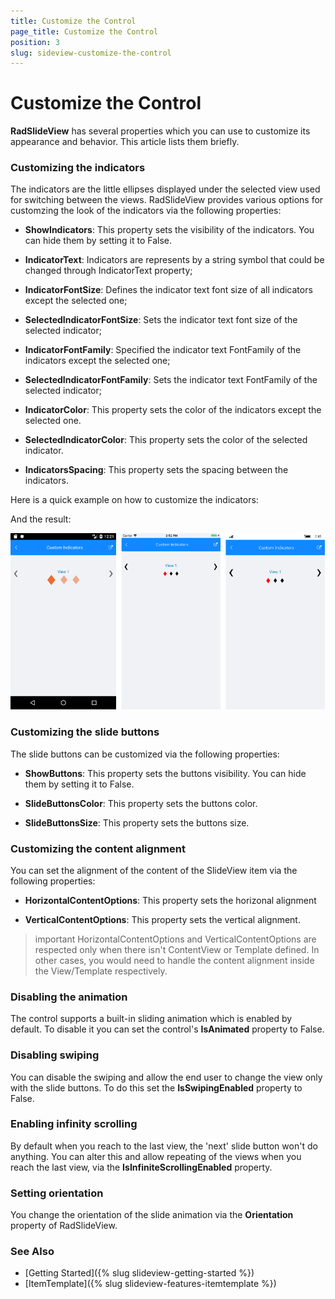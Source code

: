 ```yaml
---
title: Customize the Control
page_title: Customize the Control
position: 3
slug: sideview-customize-the-control
---
```


# Customize the Control

**RadSlideView** has several properties which you can use to customize its appearance and behavior. This article lists them briefly.

### Customizing the indicators

The indicators are the little ellipses displayed under the selected view used for switching between the views. RadSlideView provides various options for customzing the look of the indicators via the following properties:

- **ShowIndicators**: This property sets the visibility of the indicators. You can hide them by setting it to False.

- **IndicatorText**: Indicators are represents by a string symbol that could be changed through IndicatorText property;

- **IndicatorFontSize**: Defines the indicator text font size of all indicators except the selected one;

- **SelectedIndicatorFontSize**: Sets the indicator text font size of the selected indicator;

- **IndicatorFontFamily**: Specified the indicator text FontFamily of the indicators except the selected one;

- **SelectedIndicatorFontFamily**: Sets the indicator text FontFamily of the selected indicator;

- **IndicatorColor**: This property sets the color of the indicators except the selected one.

- **SelectedIndicatorColor**: This property sets the color of the selected indicator.

- **IndicatorsSpacing**: This property sets the spacing between the indicators.

Here is a quick example on how to customize the indicators:

<snippet id='slideview-custom-indicators-xaml' />

And the result:

![SlideView Indicators](images/slideview-custom-indicators.png)

### Customizing the slide buttons

The slide buttons can be customized via the following properties:

- **ShowButtons**: This property sets the buttons visibility. You can hide them by setting it to False.

- **SlideButtonsColor**: This property sets the buttons color.

- **SlideButtonsSize**: This property sets the buttons size.

### Customizing the content alignment

You can set the alignment of the content of the SlideView item via the following properties:

- **HorizontalContentOptions**: This property sets the horizonal alignment

- **VerticalContentOptions**: This property sets the vertical alignment. 

>important HorizontalContentOptions and VerticalContentOptions are respected only when there isn't ContentView or Template defined. In other cases, you would need to handle the content alignment inside the View/Template respectively.


### Disabling the animation

The control supports a built-in sliding animation which is enabled by default. To disable it you can set the control's **IsAnimated** property to False.

### Disabling swiping

You can disable the swiping and allow the end user to change the view only with the slide buttons. To do this set the **IsSwipingEnabled** property to False.

### Enabling infinity scrolling

By default when you reach to the last view, the 'next' slide button won't do anything. You can alter this and allow repeating of the views when you reach the last view, via the **IsInfiniteScrollingEnabled** property.

### Setting orientation

You change the orientation of the slide animation via the **Orientation** property of RadSlideView.

### See Also
- [Getting Started]({% slug slideview-getting-started %})
- [ItemTemplate]({% slug slideview-features-itemtemplate %})
